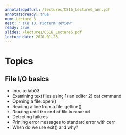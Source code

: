 ```yaml
---
annotatedpdfurl: /lectures/CS16_Lecture6_ann.pdf
annotatedready: true
num: Lecture 6
desc: "File IO, Midterm Review"
ready: true
slides: /lectures/CS16_Lecture6.pdf
lecture_date: 2020-01-23
---
```



# Topics
## File I/O basics
* Intro to lab03
* Examining text files using 1) an editor 2) cat command
* Opening a file: open()
* Reading a line from a file: getline()
* Reading until the end of file is reached
* Detecting failures
* Printing error messages to standard error with cerr
* When do we use exit() and why?







